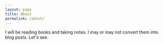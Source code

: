 ```yaml
---
layout: page
title: About
permalink: /about/
---
```


I will be reading books and taking notes. I may or may not convert them into blog posts. Let's see.
